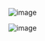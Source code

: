 ![image](https://github.com/Fatimasl/HW_9_Allure/assets/149258349/202c76cd-ec87-4f71-ab99-30a85caf52f2)

![image](https://github.com/Fatimasl/HW_9_Allure/assets/149258349/bcb5cf99-cf2a-4f5b-90dd-25fb37853f3c)
